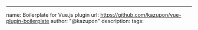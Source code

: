 ---
name: Boilerplate for Vue.js plugin
url: https://github.com/kazupon/vue-plugin-boilerplate
author: "@kazupon"
description: 
tags: